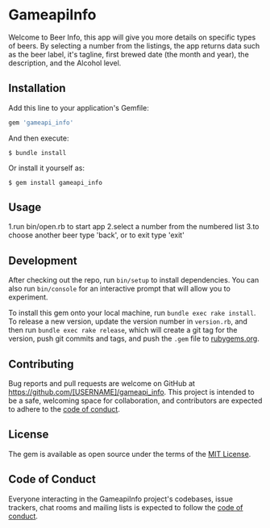 # GameapiInfo

Welcome to Beer Info, this app will give you more details on specific types of beers. By selecting a number from the listings, the app returns data such as the beer label, it's tagline, first brewed date (the month and year), the description, and the Alcohol level.

## Installation

Add this line to your application's Gemfile:

```ruby
gem 'gameapi_info'
```

And then execute:

    $ bundle install

Or install it yourself as:

    $ gem install gameapi_info

## Usage

1.run bin/open.rb to start app
2.select a number from the numbered list
3.to choose another beer type 'back', or to exit type 'exit'

## Development

After checking out the repo, run `bin/setup` to install dependencies. You can also run `bin/console` for an interactive prompt that will allow you to experiment.

To install this gem onto your local machine, run `bundle exec rake install`. To release a new version, update the version number in `version.rb`, and then run `bundle exec rake release`, which will create a git tag for the version, push git commits and tags, and push the `.gem` file to [rubygems.org](https://rubygems.org).

## Contributing

Bug reports and pull requests are welcome on GitHub at https://github.com/[USERNAME]/gameapi_info. This project is intended to be a safe, welcoming space for collaboration, and contributors are expected to adhere to the [code of conduct](https://github.com/[USERNAME]/gameapi_info/blob/master/CODE_OF_CONDUCT.md).


## License

The gem is available as open source under the terms of the [MIT License](https://opensource.org/licenses/MIT).

## Code of Conduct

Everyone interacting in the GameapiInfo project's codebases, issue trackers, chat rooms and mailing lists is expected to follow the [code of conduct](https://github.com/[USERNAME]/gameapi_info/blob/master/CODE_OF_CONDUCT.md).
